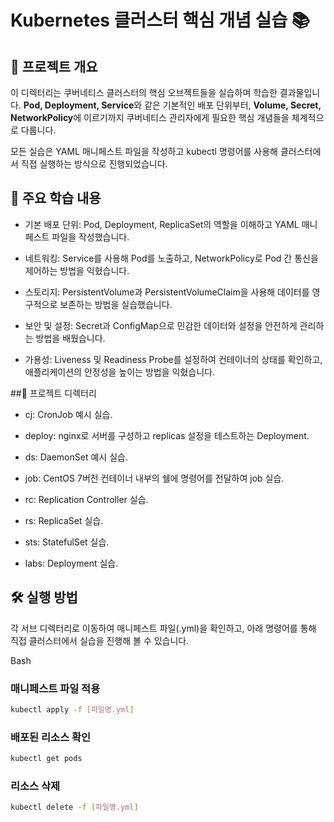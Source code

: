 # Kubernetes 클러스터 핵심 개념 실습 📚
## 📖 프로젝트 개요
이 디렉터리는 쿠버네티스 클러스터의 핵심 오브젝트들을 실습하며 학습한 결과물입니다. **Pod, Deployment, Service**와 같은 기본적인 배포 단위부터, **Volume, Secret, NetworkPolicy**에 이르기까지 쿠버네티스 관리자에게 필요한 핵심 개념들을 체계적으로 다룹니다.

모든 실습은 YAML 매니페스트 파일을 작성하고 kubectl 명령어를 사용해 클러스터에서 직접 실행하는 방식으로 진행되었습니다.

## 🚀 주요 학습 내용
+ 기본 배포 단위: Pod, Deployment, ReplicaSet의 역할을 이해하고 YAML 매니페스트 파일을 작성했습니다.

+ 네트워킹: Service를 사용해 Pod를 노출하고, NetworkPolicy로 Pod 간 통신을 제어하는 방법을 익혔습니다.

+ 스토리지: PersistentVolume과 PersistentVolumeClaim을 사용해 데이터를 영구적으로 보존하는 방법을 실습했습니다.

+ 보안 및 설정: Secret과 ConfigMap으로 민감한 데이터와 설정을 안전하게 관리하는 방법을 배웠습니다.

+ 가용성: Liveness 및 Readiness Probe를 설정하여 컨테이너의 상태를 확인하고, 애플리케이션의 안정성을 높이는 방법을 익혔습니다.

##📂 프로젝트 디렉터리
+ cj: CronJob 예시 실습.

+ deploy: nginx로 서버를 구성하고 replicas 설정을 테스트하는 Deployment.

+ ds: DaemonSet 예시 실습.

+ job: CentOS 7버전 컨테이너 내부의 쉘에 명령어를 전달하여 job 실습.

+ rc: Replication Controller 실습.

+ rs: ReplicaSet 실습.

+ sts: StatefulSet 실습.

+ labs: Deployment 실습.

## 🛠️ 실행 방법
각 서브 디렉터리로 이동하여 매니페스트 파일(.yml)을 확인하고, 아래 명령어를 통해 직접 클러스터에서 실습을 진행해 볼 수 있습니다.

Bash

### 매니페스트 파일 적용
```bash
kubectl apply -f [파일명.yml]
```
### 배포된 리소스 확인
```bash
kubectl get pods
```

### 리소스 삭제
```bash
kubectl delete -f [파일명.yml]
```
